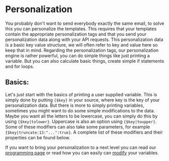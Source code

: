 # Personalization

You probably don't want to send everybody exactly the same email, to solve this
you can personalize the templates. This requires that your templates contain the
appropriate personalization tags and that you send your personalization data along
with your API requests. This personalization data is a basic key value structure,
we will often refer to key and value here so keep that in mind. Regarding the
personalization tags, our personalization engine is rather powerful, you can do
simple things like just printing a variable. But you can also calculate basic 
things, create simple if statements and for loops.


## Basics:

Let's just start with the basics of printing a user supplied variable. This is
simply done by putting `{$key}` in your source, where key is the key of your
personalization data. But there is more to simply printing variables, sometimes
you might want to do some simple modifications to the data. Maybe you want all
the letters to be lowercase, you can simply do this by using `{$key|tolower}`.
Uppercase is also an option using `{$key|toupper}`. Some of these modifiers
can also take some parameters, for example `{$key|truncate:13:"...":true}`.
A complete list of these modifiers and their properties can be found below.

If you want to bring your personalization to a next level you can read our
[programming page](personalization-programming) or read how you can
easily can [modify](personalization-modifiers) your variables. 
